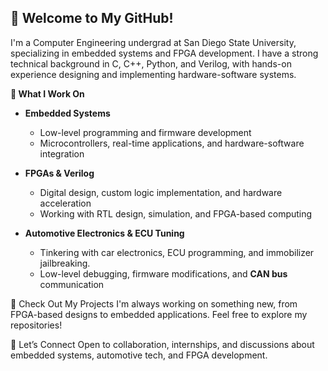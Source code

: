 ## 👋 Welcome to My GitHub!
I'm a Computer Engineering undergrad at San Diego State University, specializing in embedded systems and FPGA development. I have a strong technical background in C, C++, Python, and Verilog, with hands-on experience designing and implementing hardware-software systems.

**🔹 What I Work On**
- **Embedded Systems**  
  - Low-level programming and firmware development  
  - Microcontrollers, real-time applications, and hardware-software integration  

- **FPGAs & Verilog**  
  - Digital design, custom logic implementation, and hardware acceleration  
  - Working with RTL design, simulation, and FPGA-based computing  

- **Automotive Electronics & ECU Tuning**  
  - Tinkering with car electronics, ECU programming, and immobilizer jailbreaking.  
  - Low-level debugging, firmware modifications, and **CAN bus** communication

  
📂 Check Out My Projects
I'm always working on something new, from FPGA-based designs to embedded applications. Feel free to explore my repositories!

🚀 Let’s Connect
Open to collaboration, internships, and discussions about embedded systems, automotive tech, and FPGA development.


<!--
**laith204/laith204** is a ✨ _special_ ✨ repository because its `README.md` (this file) appears on your GitHub profile.

Here are some ideas to get you started:

- 🔭 I’m currently working on ...
- 🌱 I’m currently learning ...
- 👯 I’m looking to collaborate on ...
- 🤔 I’m looking for help with ...
- 💬 Ask me about ...
- 📫 How to reach me: ...
- 😄 Pronouns: ...
- ⚡ Fun fact: ...
-->
